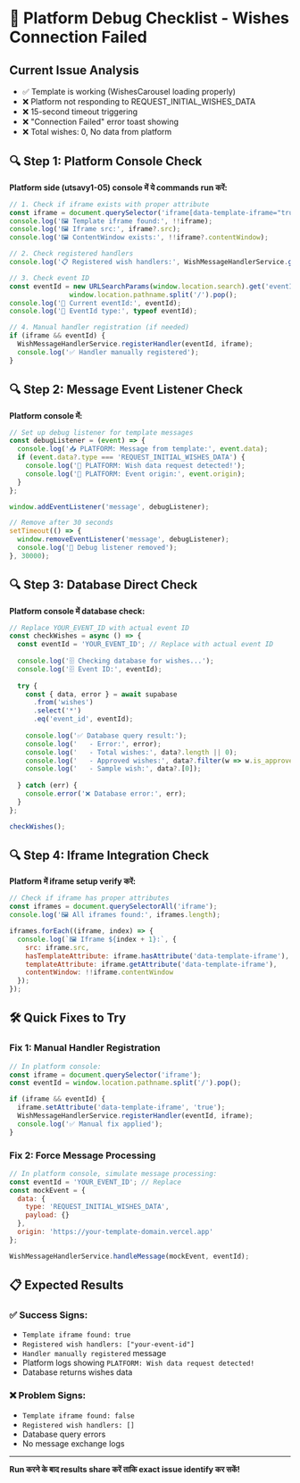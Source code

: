 # 🚨 Platform Debug Checklist - Wishes Connection Failed

## Current Issue Analysis
- ✅ Template is working (WishesCarousel loading properly)
- ❌ Platform not responding to REQUEST_INITIAL_WISHES_DATA
- ❌ 15-second timeout triggering 
- ❌ "Connection Failed" error toast showing
- ❌ Total wishes: 0, No data from platform

## 🔍 Step 1: Platform Console Check

**Platform side (utsavy1-05) console में ये commands run करें:**

```javascript
// 1. Check if iframe exists with proper attribute
const iframe = document.querySelector('iframe[data-template-iframe="true"]');
console.log('🖼️ Template iframe found:', !!iframe);
console.log('🖼️ Iframe src:', iframe?.src);
console.log('🖼️ ContentWindow exists:', !!iframe?.contentWindow);

// 2. Check registered handlers
console.log('📋 Registered wish handlers:', WishMessageHandlerService.getRegisteredHandlers());

// 3. Check event ID
const eventId = new URLSearchParams(window.location.search).get('eventId') || 
               window.location.pathname.split('/').pop();
console.log('🎯 Current eventId:', eventId);
console.log('🎯 EventId type:', typeof eventId);

// 4. Manual handler registration (if needed)
if (iframe && eventId) {
  WishMessageHandlerService.registerHandler(eventId, iframe);
  console.log('✅ Handler manually registered');
}
```

## 🔍 Step 2: Message Event Listener Check

**Platform console में:**

```javascript
// Set up debug listener for template messages
const debugListener = (event) => {
  console.log('📥 PLATFORM: Message from template:', event.data);
  if (event.data?.type === 'REQUEST_INITIAL_WISHES_DATA') {
    console.log('🎯 PLATFORM: Wish data request detected!');
    console.log('🎯 PLATFORM: Event origin:', event.origin);
  }
};

window.addEventListener('message', debugListener);

// Remove after 30 seconds
setTimeout(() => {
  window.removeEventListener('message', debugListener);
  console.log('🧹 Debug listener removed');
}, 30000);
```

## 🔍 Step 3: Database Direct Check

**Platform console में database check:**

```javascript
// Replace YOUR_EVENT_ID with actual event ID
const checkWishes = async () => {
  const eventId = 'YOUR_EVENT_ID'; // Replace with actual event ID
  
  console.log('🗄️ Checking database for wishes...');
  console.log('🗄️ Event ID:', eventId);
  
  try {
    const { data, error } = await supabase
      .from('wishes')
      .select('*')
      .eq('event_id', eventId);
    
    console.log('✅ Database query result:');
    console.log('   - Error:', error);
    console.log('   - Total wishes:', data?.length || 0);
    console.log('   - Approved wishes:', data?.filter(w => w.is_approved)?.length || 0);
    console.log('   - Sample wish:', data?.[0]);
    
  } catch (err) {
    console.error('❌ Database error:', err);
  }
};

checkWishes();
```

## 🔍 Step 4: Iframe Integration Check

**Platform में iframe setup verify करें:**

```javascript
// Check if iframe has proper attributes
const iframes = document.querySelectorAll('iframe');
console.log('🖼️ All iframes found:', iframes.length);

iframes.forEach((iframe, index) => {
  console.log(`🖼️ Iframe ${index + 1}:`, {
    src: iframe.src,
    hasTemplateAttribute: iframe.hasAttribute('data-template-iframe'),
    templateAttribute: iframe.getAttribute('data-template-iframe'),
    contentWindow: !!iframe.contentWindow
  });
});
```

## 🛠️ Quick Fixes to Try

### Fix 1: Manual Handler Registration
```javascript
// In platform console:
const iframe = document.querySelector('iframe');
const eventId = window.location.pathname.split('/').pop();

if (iframe && eventId) {
  iframe.setAttribute('data-template-iframe', 'true');
  WishMessageHandlerService.registerHandler(eventId, iframe);
  console.log('✅ Manual fix applied');
}
```

### Fix 2: Force Message Processing
```javascript
// In platform console, simulate message processing:
const eventId = 'YOUR_EVENT_ID'; // Replace
const mockEvent = {
  data: {
    type: 'REQUEST_INITIAL_WISHES_DATA',
    payload: {}
  },
  origin: 'https://your-template-domain.vercel.app'
};

WishMessageHandlerService.handleMessage(mockEvent, eventId);
```

## 📋 Expected Results

### ✅ Success Signs:
- `Template iframe found: true`
- `Registered wish handlers: ["your-event-id"]`
- `Handler manually registered` message
- Platform logs showing `PLATFORM: Wish data request detected!`
- Database returns wishes data

### ❌ Problem Signs:
- `Template iframe found: false`
- `Registered wish handlers: []`
- Database query errors
- No message exchange logs

---

**Run करने के बाद results share करें ताकि exact issue identify कर सकें!**
